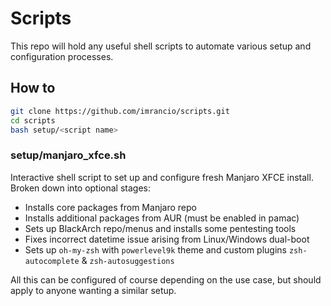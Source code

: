 # Scripts
This repo will hold any useful shell scripts to automate various setup and configuration processes.

## How to
```sh
git clone https://github.com/imrancio/scripts.git
cd scripts
bash setup/<script name>
```

### setup/manjaro_xfce.sh
Interactive shell script to set up and configure fresh Manjaro XFCE install. Broken down into optional stages:
* Installs core packages from Manjaro repo
* Installs additional packages from AUR (must be enabled in pamac)
* Sets up BlackArch repo/menus and installs some pentesting tools
* Fixes incorrect datetime issue arising from Linux/Windows dual-boot
* Sets up `oh-my-zsh` with `powerlevel9k` theme and custom plugins `zsh-autocomplete` & `zsh-autosuggestions`

All this can be configured of course depending on the use case, but should apply to anyone wanting a similar setup.
